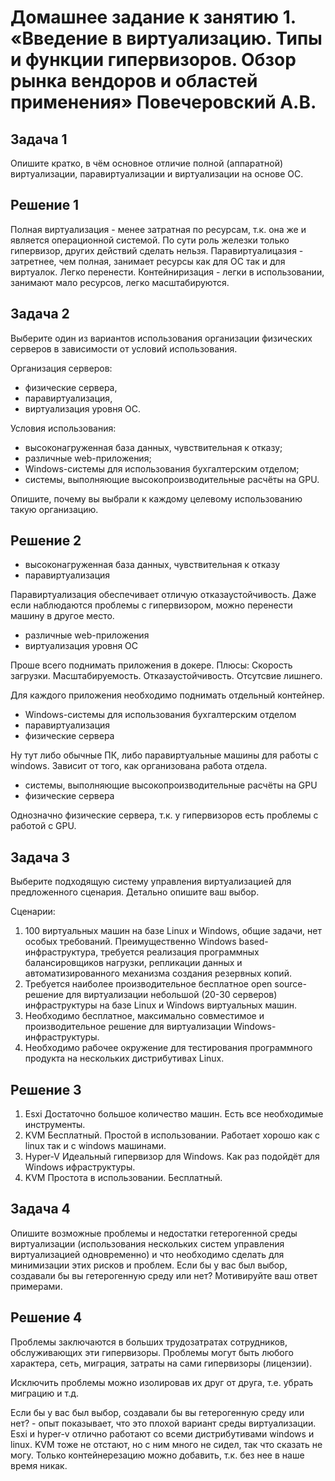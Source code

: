 # Домашнее задание к занятию 1.  «Введение в виртуализацию. Типы и функции гипервизоров. Обзор рынка вендоров и областей применения» Повечеровский А.В.


## Задача 1

Опишите кратко, в чём основное отличие полной (аппаратной) виртуализации, паравиртуализации и виртуализации на основе ОС.

## Решение 1

Полная виртуализация - менее затратная по ресурсам, т.к. она же и является операционной системой.
По сути роль железки только гипервизор, других действий сделать нельзя.
Паравиртуалицазия - затретнее, чем полная, занимает ресурсы как для ОС так и для виртуалок. Легко перенести.
Контейниризация - легки в использовании, занимают мало ресурсов, легко масштабируются.

## Задача 2

Выберите один из вариантов использования организации физических серверов в зависимости от условий использования.

Организация серверов:

- физические сервера,
- паравиртуализация,
- виртуализация уровня ОС.

Условия использования:

- высоконагруженная база данных, чувствительная к отказу;
- различные web-приложения;
- Windows-системы для использования бухгалтерским отделом;
- системы, выполняющие высокопроизводительные расчёты на GPU.

Опишите, почему вы выбрали к каждому целевому использованию такую организацию.


## Решение 2

- высоконагруженная база данных, чувствительная к отказу
- паравиртуализация

Паравиртуализация обеспечивает отличую отказаустойчивость. Даже если наблюдаются проблемы с гипервизором, можно перенести машину в другое место.

- различные web-приложения
- виртуализация уровня ОС

Проше всего поднимать приложения в докере. Плюсы:
Скорость загрузки.
Масштабируемость.
Отказаустойчивость.
Отсутсвие лишнего.

Для каждого приложения необходимо поднимать отдельный контейнер.


- Windows-системы для использования бухгалтерским отделом
- паравиртуализация
- физические сервера

Ну тут либо обычные ПК, либо паравиртуальные машины для работы с windows. Зависит от того, как организована работа отдела.

- системы, выполняющие высокопроизводительные расчёты на GPU
- физические сервера

Однозначно физические сервера, т.к. у гипервизоров есть проблемы с работой с GPU.

## Задача 3

Выберите подходящую систему управления виртуализацией для предложенного сценария. Детально опишите ваш выбор.

Сценарии:

1. 100 виртуальных машин на базе Linux и Windows, общие задачи, нет особых требований. Преимущественно Windows based-инфраструктура, требуется реализация программных балансировщиков нагрузки, репликации данных и автоматизированного механизма создания резервных копий.
2. Требуется наиболее производительное бесплатное open source-решение для виртуализации небольшой (20-30 серверов) инфраструктуры на базе Linux и Windows виртуальных машин.
3. Необходимо бесплатное, максимально совместимое и производительное решение для виртуализации Windows-инфраструктуры.
4. Необходимо рабочее окружение для тестирования программного продукта на нескольких дистрибутивах Linux.

## Решение 3

1. Esxi 
    Достаточно большое количество машин. Есть все необходимые инструменты.
2. KVM
    Бесплатный. Простой в использовании. Работает хорошо как с linux так и с windows машинами.
3. Hyper-V
    Идеальный гипервизор для Windows. Как раз подойдёт для Windows ифраструктуры.
4. KVM
    Простота в использовании. Бесплатный. 

## Задача 4

Опишите возможные проблемы и недостатки гетерогенной среды виртуализации (использования нескольких систем управления виртуализацией одновременно) и что необходимо сделать для минимизации этих рисков и проблем. Если бы у вас был выбор, создавали бы вы гетерогенную среду или нет? Мотивируйте ваш ответ примерами.

## Решение 4

Проблемы заключаются в больших трудозатратах сотрудников, обслуживающих эти гипервизоры. Проблемы могут быть любого характера, сеть, миграция, затраты на сами гипервизоры (лицензии).

Исключить проблемы можно изолировав их друг от друга, т.е. убрать миграцию и т.д.

Если бы у вас был выбор, создавали бы вы гетерогенную среду или нет? - опыт показывает, что это плохой вариант среды виртуализации. Esxi и hyper-v отлично работают со всеми дистрибутивами windows и linux.
KVM тоже не отстают, но с ним много не сидел, так что сказать не могу. Только контейнерезацию можно добавить, т.к. без нее в наше время никак.